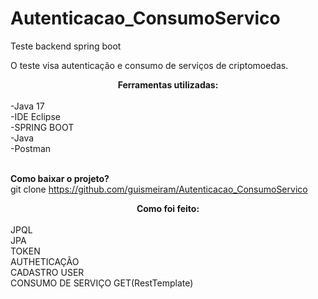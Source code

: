 # Autenticacao_ConsumoServico

Teste backend spring boot

O teste visa autenticação e consumo de serviços de criptomoedas.

<center><b>Ferramentas utilizadas:</b></center><br> 
-Java 17<br> 
-IDE Eclipse<br>
-SPRING BOOT<br>
-Java<br>
-Postman<br><br>

<b>Como baixar o projeto?</b><br>
git clone https://github.com/guismeiram/Autenticacao_ConsumoServico

<center><b>Como foi feito:</b></center><br> 
JPQL<br>
JPA<br>
TOKEN<br>
AUTHETICAÇÃO<br>
CADASTRO USER<br>
CONSUMO DE SERVIÇO GET(RestTemplate)<br>


